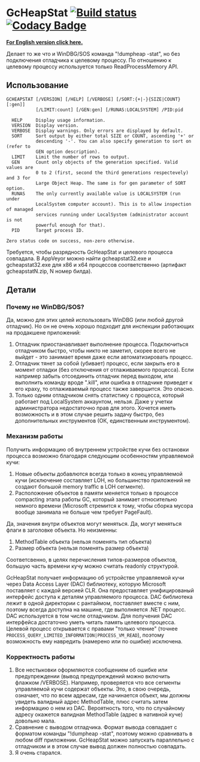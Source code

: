 # GcHeapStat [![Build status](https://ci.appveyor.com/api/projects/status/3pcm9r3rai06g891?svg=true)](https://ci.appveyor.com/project/alpinskiy/gcheapstat/build/artifacts) [![Codacy Badge](https://api.codacy.com/project/badge/Grade/3b99c9352dc7495383808c7824c0b420)](https://www.codacy.com/manual/malpinskiy/gcheapstat?utm_source=github.com&amp;utm_medium=referral&amp;utm_content=alpinskiy/gcheapstat&amp;utm_campaign=Badge_Grade)

[**For English version click here.**](README_en.md)

Делает то же что и WinDBG/SOS команда "!dumpheap -stat", но без подключения отладчика к целевому процессу. По отношению к целевому процессу используется только ReadProcessMemory API.
## Использование
```
GCHEAPSTAT [/VERSION] [/HELP] [/VERBOSE] [/SORT:{+|-}{SIZE|COUNT}[:gen]]
           [/LIMIT:count] [/GEN:gen] [/RUNAS:LOCALSYSTEM] /PID:pid

  HELP     Display usage information.
  VERSION  Display version.
  VERBOSE  Display warnings. Only errors are displayed by default.
  SORT     Sort output by either total SIZE or COUNT, ascending '+' or
           descending '-'. You can also specify generation to sort on (refer to
           GEN option description).
  LIMIT    Limit the number of rows to output.
  GEN      Count only objects of the generation specified. Valid values are
           0 to 2 (first, second the third generations respectevely) and 3 for
           Large Object Heap. The same is for gen parameter of SORT option.
  RUNAS    The only currently available value is LOCALSYSTEM (run under
           LocalSystem computer account). This is to allow inspection of managed
           services running under LocalSystem (administrator account is not
           powerful enough for that).
  PID      Target process ID.

Zero status code on success, non-zero otherwise.
```
Требуется, чтобы разрядность GcHeapStat и целевого процесса совпадала. В AppVeyor можно найти gcheapstat32.exe и gcheapstat32.exe для x86 и x64 процессов соответственно (артифакт gcheapstatN.zip, N номер билда).
## Детали
### Почему не WinDBG/SOS?
Да, можно для этих целей использовать WinDBG (или любой другой отладчик). Но он не очень хорошо подходит для инспекции работающих на продакшене приложений:
1. Отладчик приостанавливает выполнение процесса. Подключиться отладчиком быстро, чтобы никто не заметил, скорее всего не выйдет - это занимает время даже если автоматизировать процесс.
1. Отладчик тянет за собой (убивает) процесс, если закрыть его в момент отладки (без отключения от отлаживаемого процесса). Если например забыть отсоединить отладчик перед выходом, или выполнить команду вроде ".kill", или ошибка в отладчике приведет к его краху, то отлаживаемый процесс также завершится. Это опасно.
1. Только одним отладчиком снять статистику с процесса, который работает под LocalSystem аккаунтом, нельзя. Даже у учетки администратора недостаточно прав для этого. Хочется иметь возможность и в этом случае решить задачу быстро, без дополнительных инструментов (ОК, единственным инструментом).
### Механизм работы
Получить информацию об внутреннем устройстве кучи без остановки процесса возможно благодаря следующим особенностям управляемой кучи:
1. Новые объекты добавлются всегда только в конец управляемой кучи (исключение составляет LOH, но большинство приложений не создают большой memory traffic в LOH сегменте).
2. Расположение объектов в памяти меняется только в процессе compacting этапа работы GC, который занимает относительно немного времени (Microsoft стремится к тому, чтобы сборка мусора вообще занимала не больше чем требует PageFault).

Да, значения внутри объектов могут меняться. Да, могут меняться флаги в заголовке объекта. Но неизменны:
1. MethodTable объекта (нельзя поменять тип объекта)
1. Размер объекта (нельзя поменять размер объекта)

Соответсвенно, в целях перечисления типов-размеров объектов, большую часть времени кучу можно считать readonly структурой. 

GcHeapStat получает информацию об устройстве управляемой кучи через Data Access Layer (DAC) библиотеку, которую Microsoft поставляет с каждой версией CLR. Она предоставляет унифицированый интерфейс доступа к деталям управляемого процесса. DAC библиотека лежит в одной директории с рантаймом, поставляет вместе с ним, поэтому всегда доступна на машине, где выполняется .NET процесс. DAC используется в том числе отладчиком. Для получения DAC интерфейса достаточно уметь читать память целевого процесса. Целевой процесс открывается с правами "только чтение" (точнее ```PROCESS_QUERY_LIMITED_INFORMATION|PROCESS_VM_READ```), поэтому возможность ему навредить (намерено или по ошибке) исключена.
### Корректность работы
1. Все нестыковки оформляются сообщением об ошибке или предупреждении (вывод предупреждений можно включить флажком /VERBOSE). Например, проверяется что все сегменты управляемой кучи содержат объекты. Это, в свою очередь, означает, что по всем адресам, где начинается объект, мы должны увидеть валидный адрес MethodTable, плюс считать затем информацию о нем из DAC. Вероятность того, что по случайному адресу окажется валидная MethodTable (адрес в нативной куче) довольно мала.
1. Сравнение с выводом отладчика. Формат вывода совпадает с форматом команды "!dumpheap -stat", поэтому можно сравнивать в любом diff приложении. GcHeapStat можно запускать параллельно с отладчиком и в этом случае вывод должен полностью совпадать.
1. Я очень старался.
